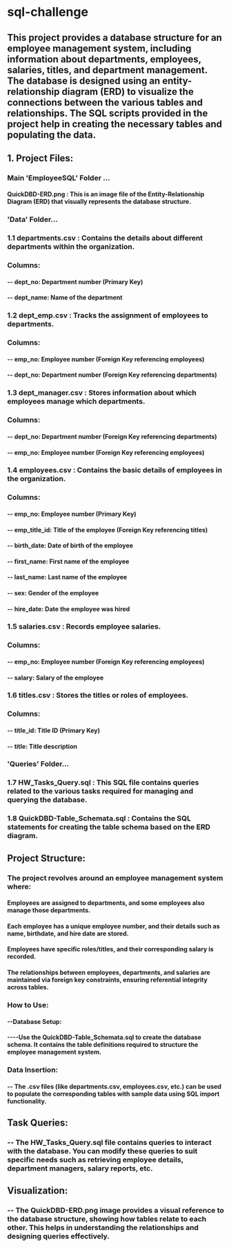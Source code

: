 # sql-challenge

## This project provides a database structure for an employee management system, including information about departments, employees, salaries, titles, and department management. The database is designed using an entity-relationship diagram (ERD) to visualize the connections between the various tables and relationships. The SQL scripts provided in the project help in creating the necessary tables and populating the data.

## 1. Project Files:
### Main 'EmployeeSQL' Folder ...
#### QuickDBD-ERD.png : This is an image file of the Entity-Relationship Diagram (ERD) that visually represents the database structure.

### 'Data' Folder...
### 1.1 departments.csv : Contains the details about different departments within the organization.
### Columns:
#### -- dept_no: Department number (Primary Key)
#### -- dept_name: Name of the department
### 1.2 dept_emp.csv : Tracks the assignment of employees to departments.
### Columns:
#### -- emp_no: Employee number (Foreign Key referencing employees)
#### -- dept_no: Department number (Foreign Key referencing departments)
### 1.3 dept_manager.csv : Stores information about which employees manage which departments.
### Columns:
#### -- dept_no: Department number (Foreign Key referencing departments)
#### -- emp_no: Employee number (Foreign Key referencing employees)
### 1.4 employees.csv : Contains the basic details of employees in the organization.
### Columns:
#### -- emp_no: Employee number (Primary Key)
#### -- emp_title_id: Title of the employee (Foreign Key referencing titles)
#### -- birth_date: Date of birth of the employee
#### -- first_name: First name of the employee
#### -- last_name: Last name of the employee
#### -- sex: Gender of the employee
#### -- hire_date: Date the employee was hired
### 1.5 salaries.csv : Records employee salaries.
### Columns:
#### -- emp_no: Employee number (Foreign Key referencing employees)
#### -- salary: Salary of the employee
### 1.6 titles.csv : Stores the titles or roles of employees.
### Columns:
#### -- title_id: Title ID (Primary Key)
#### -- title: Title description
### 'Queries' Folder...
### 1.7 HW_Tasks_Query.sql : This SQL file contains queries related to the various tasks required for managing and querying the database.
### 1.8 QuickDBD-Table_Schemata.sql : Contains the SQL statements for creating the table schema based on the ERD diagram.

## Project Structure:
### The project revolves around an employee management system where:

#### Employees are assigned to departments, and some employees also manage those departments.
#### Each employee has a unique employee number, and their details such as name, birthdate, and hire date are stored.
#### Employees have specific roles/titles, and their corresponding salary is recorded.
#### The relationships between employees, departments, and salaries are maintained via foreign key constraints, ensuring referential integrity across tables.
### How to Use:
#### --Database Setup:
#### ----Use the QuickDBD-Table_Schemata.sql to create the database schema. It contains the table definitions required to structure the employee management system.

### Data Insertion:
#### -- The .csv files (like departments.csv, employees.csv, etc.) can be used to populate the corresponding tables with sample data using SQL import functionality.

## Task Queries:
### -- The HW_Tasks_Query.sql file contains queries to interact with the database. You can modify these queries to suit specific needs such as retrieving employee details, department managers, salary reports, etc.

## Visualization:
### -- The QuickDBD-ERD.png image provides a visual reference to the database structure, showing how tables relate to each other. This helps in understanding the relationships and designing queries effectively.
